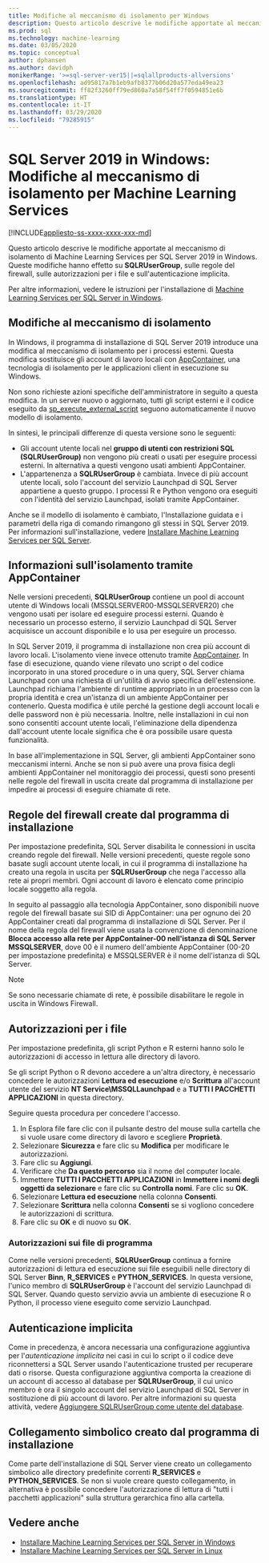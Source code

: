 ```yaml
---
title: Modifiche al meccanismo di isolamento per Windows
description: Questo articolo descrive le modifiche apportate al meccanismo di isolamento di Machine Learning Services per SQL Server 2019 in Windows. Queste modifiche hanno effetto su SQLRUserGroup, sulle regole del firewall, sulle autorizzazioni per i file e sull'autenticazione implicita.
ms.prod: sql
ms.technology: machine-learning
ms.date: 03/05/2020
ms.topic: conceptual
author: dphansen
ms.author: davidph
monikerRange: '>=sql-server-ver15||=sqlallproducts-allversions'
ms.openlocfilehash: ad95817a7b1eb9afb8377b06d20a577eda49ea23
ms.sourcegitcommit: ff82f3260ff79ed860a7a58f54ff7f0594851e6b
ms.translationtype: HT
ms.contentlocale: it-IT
ms.lasthandoff: 03/29/2020
ms.locfileid: "79285915"
---
```

# <a name="sql-server-2019-on-windows-isolation-changes-for-machine-learning-services"></a>SQL Server 2019 in Windows: Modifiche al meccanismo di isolamento per Machine Learning Services
[!INCLUDE[appliesto-ss-xxxx-xxxx-xxx-md](../../includes/appliesto-ss-xxxx-xxxx-xxx-md.md)]

Questo articolo descrive le modifiche apportate al meccanismo di isolamento di Machine Learning Services per SQL Server 2019 in Windows. Queste modifiche hanno effetto su **SQLRUserGroup**, sulle regole del firewall, sulle autorizzazioni per i file e sull'autenticazione implicita.

Per altre informazioni, vedere le istruzioni per l'installazione di [Machine Learning Services per SQL Server in Windows](sql-machine-learning-services-windows-install.md).

## <a name="changes-to-isolation-mechanism"></a>Modifiche al meccanismo di isolamento

In Windows, il programma di installazione di SQL Server 2019 introduce una modifica al meccanismo di isolamento per i processi esterni. Questa modifica sostituisce gli account di lavoro locali con [AppContainer](https://docs.microsoft.com/windows/desktop/secauthz/appcontainer-isolation), una tecnologia di isolamento per le applicazioni client in esecuzione su Windows. 

Non sono richieste azioni specifiche dell'amministratore in seguito a questa modifica. In un server nuovo o aggiornato, tutti gli script esterni e il codice eseguito da [sp_execute_external_script](../../relational-databases/system-stored-procedures/sp-execute-external-script-transact-sql.md) seguono automaticamente il nuovo modello di isolamento. 

In sintesi, le principali differenze di questa versione sono le seguenti:

+ Gli account utente locali nel **gruppo di utenti con restrizioni SQL (SQLRUserGroup)** non vengono più creati o usati per eseguire processi esterni. In alternativa a questi vengono usati ambienti AppContainer.
+ L'appartenenza a **SQLRUserGroup** è cambiata. Invece di più account utente locali, solo l'account del servizio Launchpad di SQL Server appartiene a questo gruppo. I processi R e Python vengono ora eseguiti con l'identità del servizio Launchpad, isolati tramite AppContainer.

Anche se il modello di isolamento è cambiato, l'Installazione guidata e i parametri della riga di comando rimangono gli stessi in SQL Server 2019. Per informazioni sull'installazione, vedere [Installare Machine Learning Services per SQL Server](sql-machine-learning-services-windows-install.md).

## <a name="about-appcontainer-isolation"></a>Informazioni sull'isolamento tramite AppContainer

Nelle versioni precedenti, **SQLRUserGroup** contiene un pool di account utente di Windows locali (MSSQLSERVER00-MSSQLSERVER20) che vengono usati per isolare ed eseguire processi esterni. Quando è necessario un processo esterno, il servizio Launchpad di SQL Server acquisisce un account disponibile e lo usa per eseguire un processo. 

In SQL Server 2019, il programma di installazione non crea più account di lavoro locali. L'isolamento viene invece ottenuto tramite [AppContainer](https://docs.microsoft.com/windows/desktop/secauthz/appcontainer-isolation). In fase di esecuzione, quando viene rilevato uno script o del codice incorporato in una stored procedure o in una query, SQL Server chiama Launchpad con una richiesta di un'utilità di avvio specifica dell'estensione. Launchpad richiama l'ambiente di runtime appropriato in un processo con la propria identità e crea un'istanza di un ambiente AppContainer per contenerlo. Questa modifica è utile perché la gestione degli account locali e delle password non è più necessaria. Inoltre, nelle installazioni in cui non sono consentiti account utente locali, l'eliminazione della dipendenza dall'account utente locale significa che è ora possibile usare questa funzionalità.

In base all'implementazione in SQL Server, gli ambienti AppContainer sono meccanismi interni. Anche se non si può avere una prova fisica degli ambienti AppContainer nel monitoraggio dei processi, questi sono presenti nelle regole del firewall in uscita create dal programma di installazione per impedire ai processi di eseguire chiamate di rete.

## <a name="firewall-rules-created-by-setup"></a>Regole del firewall create dal programma di installazione

Per impostazione predefinita, SQL Server disabilita le connessioni in uscita creando regole del firewall. Nelle versioni precedenti, queste regole sono basate sugli account utente locali, in cui il programma di installazione ha creato una regola in uscita per **SQLRUserGroup** che nega l'accesso alla rete ai propri membri. Ogni account di lavoro è elencato come principio locale soggetto alla regola. 

In seguito al passaggio alla tecnologia AppContainer, sono disponibili nuove regole del firewall basate sui SID di AppContainer: una per ognuno dei 20 AppContainer creati dal programma di installazione di SQL Server. Per il nome della regola del firewall viene usata la convenzione di denominazione **Blocca accesso alla rete per AppContainer-00 nell'istanza di SQL Server MSSQLSERVER**, dove 00 è il numero dell'ambiente AppContainer (00-20 per impostazione predefinita) e MSSQLSERVER è il nome dell'istanza di SQL Server. 

> [!Note]
> Se sono necessarie chiamate di rete, è possibile disabilitare le regole in uscita in Windows Firewall.

<a name="file-permissions"></a>

## <a name="file-permissions"></a>Autorizzazioni per i file

Per impostazione predefinita, gli script Python e R esterni hanno solo le autorizzazioni di accesso in lettura alle directory di lavoro. 

Se gli script Python o R devono accedere a un'altra directory, è necessario concedere le autorizzazioni **Lettura ed esecuzione** e/o **Scrittura** all'account utente del servizio **NT Service\MSSQLLaunchpad** e a **TUTTI I PACCHETTI APPLICAZIONI** in questa directory.

Seguire questa procedura per concedere l'accesso.

1. In Esplora file fare clic con il pulsante destro del mouse sulla cartella che si vuole usare come directory di lavoro e scegliere **Proprietà**.
1. Selezionare **Sicurezza** e fare clic su **Modifica** per modificare le autorizzazioni.
1. Fare clic su **Aggiungi**.
1. Verificare che **Da questo percorso** sia il nome del computer locale.
1. Immettere **TUTTI I PACCHETTI APPLICAZIONI** in **Immettere i nomi degli oggetti da selezionare** e fare clic su **Controlla nomi**. Fare clic su **OK**.
1. Selezionare **Lettura ed esecuzione** nella colonna **Consenti**.
1. Selezionare **Scrittura** nella colonna **Consenti** se si vogliono concedere le autorizzazioni di scrittura.
1. Fare clic su **OK** e di nuovo su **OK**.

### <a name="program-file-permissions"></a>Autorizzazioni sui file di programma

Come nelle versioni precedenti, **SQLRUserGroup** continua a fornire autorizzazioni di lettura ed esecuzione sui file eseguibili nelle directory di SQL Server **Binn**, **R_SERVICES** e **PYTHON_SERVICES**. In questa versione, l'unico membro di **SQLRUserGroup** è l'account del servizio Launchpad di SQL Server.  Quando questo servizio avvia un ambiente di esecuzione R o Python, il processo viene eseguito come servizio Launchpad.

## <a name="implied-authentication"></a>Autenticazione implicita

Come in precedenza, è ancora necessaria una configurazione aggiuntiva per l'*autenticazione implicita* nei casi in cui lo script o il codice deve riconnettersi a SQL Server usando l'autenticazione trusted per recuperare dati o risorse. Questa configurazione aggiuntiva comporta la creazione di un account di accesso al database per **SQLRUserGroup**, il cui unico membro è ora il singolo account del servizio Launchpad di SQL Server in sostituzione di più account di lavoro. Per altre informazioni su questa attività, vedere [Aggiungere SQLRUserGroup come utente del database](../security/create-a-login-for-sqlrusergroup.md).


## <a name="symbolic-link-created-by-setup"></a>Collegamento simbolico creato dal programma di installazione

Come parte dell'installazione di SQL Server viene creato un collegamento simbolico alle directory predefinite correnti **R_SERVICES** e **PYTHON_SERVICES**. Se non si vuole creare questo collegamento, in alternativa è possibile concedere l'autorizzazione di lettura di "tutti i pacchetti applicazioni" sulla struttura gerarchica fino alla cartella.


## <a name="see-also"></a>Vedere anche

+ [Installare Machine Learning Services per SQL Server in Windows](sql-machine-learning-services-windows-install.md)
+ [Installare Machine Learning Services per SQL Server in Linux](../../linux/sql-server-linux-setup-machine-learning.md)
